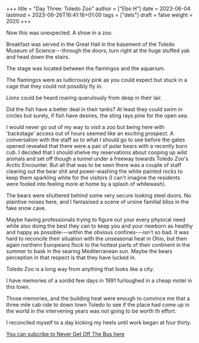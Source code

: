 +++
title = "Day Three: Toledo Zoo"
author = ["Ebo H"]
date = 2023-06-04
lastmod = 2023-06-26T16:41:16+01:00
tags = ["dels"]
draft = false
weight = 2020
+++

Now this was unexpected. A show in a zoo.

Breakfast was served in the Great Hall in the basement of the Toledo Museum of Science---through the doors, turn right at the huge stuffed yak and head down the stairs.

The stage was located between the flamingos and the aquarium.

The flamingos were as ludicrously pink as you could expect but stuck in a cage that they could not possibly fly in.

Lions could be heard roaring querulously from deep in their lair.

Did the fish have a better deal in their tanks? At least they could swim in circles but surely, if fish have desires, the sting rays pine for the open sea.

I would never go out of my way to visit a zoo but being here with 'backstage' access out of hours seemed like an exciting prospect. A conversation with the staff as to what I should go to see before the gates opened revealed that there were a pair of polar bears with a recently born cub. I decided that I should shelve my reservations about cooping up wild animals and set off though a tunnel under a freeway towards Toledo Zoo's Arctic Encounter. But all that was to be seen there was a couple of staff clearing out the bear shit and power-washing the white painted rocks to keep them sparkling white for the visitors (I can't imagine the residents were fooled into feeling more at home by a splash of whitewash).

The bears were shuttered behind some very secure looking steel doors. No plaintive noises here, and I fantasised a scene of ursine familial bliss in the fake snow cave.

Maybe having professionals trying to figure out your every physical need while also doing the best they can to keep you and your newborn as healthy and happy as possible---within the obvious confines---isn't so bad. It was hard to reconcile their situation with the unseasonal heat in Ohio, but then again northern Europeans flock to the hottest parts of their continent in the summer to bask in the searing Mediterranean sun. Maybe the bears perception in that respect is that they have lucked in.

Toledo Zoo is a long way from anything that looks like a city.

I have  memories of a sordid few days in 1991 furloughed in a cheap motel in this town.

Those memories, and the building heat were enough to convince me that a three mile cab ride to down town Toledo to see if the place had come up in the world in the intervening years was not going to be worth th effort.

I reconciled myself to a day kicking my heels until work began at four thirty.

[You can subcribe to Never Get Off The Bus here](https://never-get-off-the-bus.ghost.io/#/portal/)
